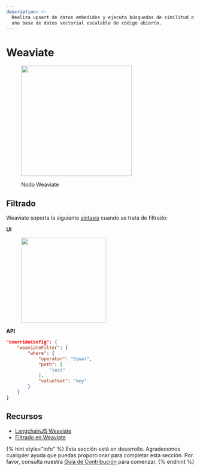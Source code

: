 ```yaml
---
description: >-
  Realiza upsert de datos embedidos y ejecuta búsquedas de similitud o mmr usando Weaviate,
  una base de datos vectorial escalable de código abierto.
---
```


# Weaviate

<figure><img src="../../../.gitbook/assets/image--165-.png" alt="" width="295"><figcaption><p>Nodo Weaviate</p></figcaption></figure>

## Filtrado

Weaviate soporta la siguiente [sintaxis](https://weaviate.io/developers/weaviate/search/filters) cuando se trata de filtrado:

**UI**

<figure><img src="../../../.gitbook/assets/image--5---1---1-.png" alt="" width="227"><figcaption></figcaption></figure>

**API**

```json
"overrideConfig": {
    "weaviateFilter": {
        "where": {
            "operator": "Equal",
            "path": [
                "test"
            ],
            "valueText": "key"
        }
    }
}
```

## Recursos

* [LangchainJS Weaviate](https://js.langchain.com/v0.1/docs/integrations/vectorstores/weaviate/#usage-query-documents)
* [Filtrado en Weaviate](https://weaviate.io/developers/weaviate/search/filters)

{% hint style="info" %}
Esta sección está en desarrollo. Agradecemos cualquier ayuda que puedas proporcionar para completar esta sección. Por favor, consulta nuestra [Guía de Contribución](../../../contributing/) para comenzar.
{% endhint %}
